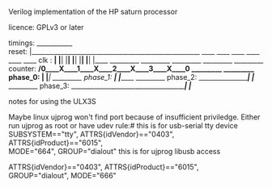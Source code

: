 Verilog implementation of the HP saturn processor

licence: GPLv3 or later


timings:
           ___________   
reset:                |____________________________________________________
                ____      ____      ____      ____      ____      ____
clk :      ____|    |____|    |____|    |____|    |____|    |____|    |____
                          _________ _________ _________ _________ _________
counter:   ______________/____0____X____1____X____2____X____3____X____0____
                          _________                               _________
phase_0:   ______________|         |_____________________________|
                                    _________
phase_1:   ________________________|         |_____________________________
                                              _________
phase_2:   __________________________________|         |___________________
                                                        _________
phase_3:   ____________________________________________|         |_________

notes for using the ULX3S

Maybe linux ujprog won't find port because of insufficient priviledge. Either run ujprog as root or have udev rule:# this is for usb-serial tty device
SUBSYSTEM=="tty", ATTRS{idVendor}=="0403", ATTRS{idProduct}=="6015", \
MODE="664", GROUP="dialout"
this is for ujprog libusb access

ATTRS{idVendor}=="0403", ATTRS{idProduct}=="6015", \
GROUP="dialout", MODE="666"

